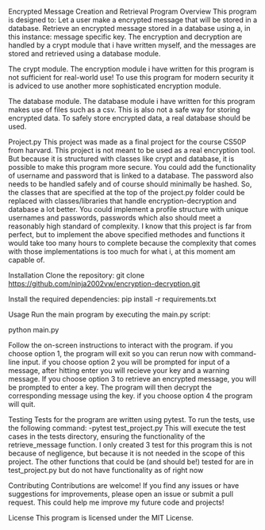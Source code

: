 Encrypted Message Creation and Retrieval Program
Overview
This program is designed to:
Let a user make a encrypted message that will be stored in a database.
Retrieve an encrypted message stored in a database using a, in this instance: message specific key.
The encryption and decryption are handled by a crypt module that i have written myself, and the messages are stored and retrieved using a database module.

The crypt module.
The encryption module i have written for this program is not sufficient for real-world use!
To use this program for modern security it is adviced to use another more sophisticated encryption module.

The database module.
The database module i have written for this program makes use of files such as a csv.
This is also not a safe way for storing encrypted data.
To safely store encrypted data, a real database should be used.

Project.py
This project was made as a final project for the course CS50P from harvard.
This project is not meant to be used as a real encryption tool. But because it is structured with classes like crypt and database, it is possible to
make this program more secure. You could add the functionality of username and password that is linked to a database. The password also needs to be handled safely and of course should minimally be hashed.
So, the classes that are specified at the top of the project.py folder could be replaced with classes/libraries that handle encryption-decryption and database a lot better. You could implement a profile structure with unique usernames and passwords, passwords which also should meet a reasonably high standard of complexity.
I know that this project is far from perfect, but to implement the above specified methodes and functions it would take too many hours to complete because the complexity that comes with those implementations is too much for what i, at this moment am capable of.

Installation
Clone the repository:
git clone https://github.com/ninja2002vw/encryption-decryption.git

Install the required dependencies:
pip install -r requirements.txt

Usage
Run the main program by executing the main.py script:

python main.py

Follow the on-screen instructions to interact with the program.
if you choose option 1, the program will exit so you can rerun now with command-line input.
if you choose option 2 you will be prompted for input of a message, after hitting enter you will recieve your key and a warning message.
If you choose option 3 to retrieve an encrypted message, you will be prompted to enter a key. The program will then decrypt the corresponding message using the key.
if you choose option 4 the program will quit.

Testing
Tests for the program are written using pytest. To run the tests, use the following command:
-pytest test_project.py
This will execute the test cases in the tests directory, ensuring the functionality of the retrieve_message function.
I only created 3 test for this program this is not because of negligence, but because it is not needed in the scope of this project. The other functions that could be (and should be!) tested for are in test_project.py but do not have functionality as of right now

Contributing
Contributions are welcome! If you find any issues or have suggestions for improvements, please open an issue or submit a pull request.
This could help me improve my future code and projects!

License
This program is licensed under the MIT License.

